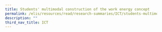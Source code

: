 ```yaml
---
title: Students' multimodal construction of the work energy concept
permalink: /elis/resources/read/research-summaries/ICT/students-multimodal-construction-of-work-energy-concept/
description: ""
third_nav_title: ICT
---
```


